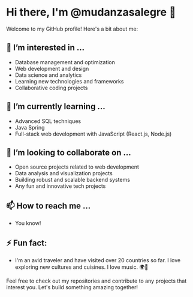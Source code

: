 # Hi there, I'm @mudanzasalegre 👋

Welcome to my GitHub profile! Here's a bit about me:

## 👀 I’m interested in ...
- Database management and optimization
- Web development and design
- Data science and analytics
- Learning new technologies and frameworks
- Collaborative coding projects

## 🌱 I’m currently learning ...
- Advanced SQL techniques
- Java Spring
- Full-stack web development with JavaScript (React.js, Node.js)

## 💞️ I’m looking to collaborate on ...
- Open source projects related to web development
- Data analysis and visualization projects
- Building robust and scalable backend systems
- Any fun and innovative tech projects

## 📫 How to reach me ...
- You know!

## ⚡ Fun fact:
- I'm an avid traveler and have visited over 20 countries so far. I love exploring new cultures and cuisines. I love music. 🌍🍜

Feel free to check out my repositories and contribute to any projects that interest you. Let's build something amazing together!
